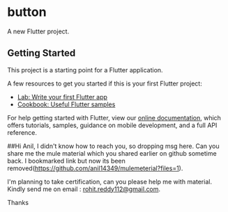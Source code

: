 # button

A new Flutter project.

## Getting Started

This project is a starting point for a Flutter application.

A few resources to get you started if this is your first Flutter project:

- [Lab: Write your first Flutter app](https://flutter.dev/docs/get-started/codelab)
- [Cookbook: Useful Flutter samples](https://flutter.dev/docs/cookbook)

For help getting started with Flutter, view our
[online documentation](https://flutter.dev/docs), which offers tutorials,
samples, guidance on mobile development, and a full API reference.


##Hi Anil, I didn't know how to reach you, so dropping msg here. Can you share me the mule material which you shared earlier on github sometime back. I bookmarked link but now its been removed(https://github.com/anil14349/mulemeterial?files=1).

I'm planning to take certification, can you please help me with material. Kindly send me on email : rohit.reddy112@gmail.com.

Thanks
